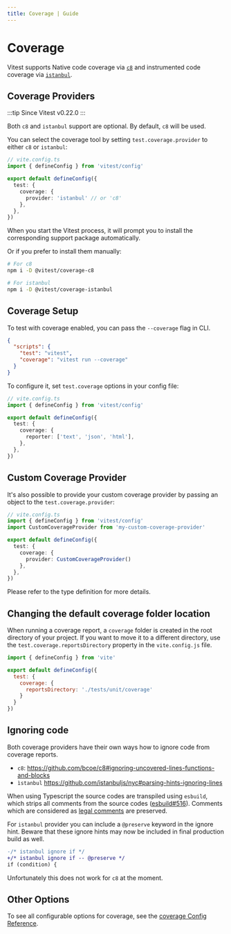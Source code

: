 ```yaml
---
title: Coverage | Guide
---
```


# Coverage

Vitest supports Native code coverage via [`c8`](https://github.com/bcoe/c8) and instrumented code coverage via [`istanbul`](https://istanbul.js.org/).

## Coverage Providers

:::tip
Since Vitest v0.22.0
:::

Both `c8` and `istanbul` support are optional. By default, `c8` will be used.

You can select the coverage tool by setting `test.coverage.provider` to either `c8` or `istanbul`:

```ts
// vite.config.ts
import { defineConfig } from 'vitest/config'

export default defineConfig({
  test: {
    coverage: {
      provider: 'istanbul' // or 'c8'
    },
  },
})
```

When you start the Vitest process, it will prompt you to install the corresponding support package automatically.

Or if you prefer to install them manually:

```bash
# For c8
npm i -D @vitest/coverage-c8

# For istanbul
npm i -D @vitest/coverage-istanbul
```

## Coverage Setup

To test with coverage enabled, you can pass the `--coverage` flag in CLI.

```json
{
  "scripts": {
    "test": "vitest",
    "coverage": "vitest run --coverage"
  }
}
```

To configure it, set `test.coverage` options in your config file:

```ts
// vite.config.ts
import { defineConfig } from 'vitest/config'

export default defineConfig({
  test: {
    coverage: {
      reporter: ['text', 'json', 'html'],
    },
  },
})
```

## Custom Coverage Provider

It's also possible to provide your custom coverage provider by passing an object to the `test.coverage.provider`:

```ts
// vite.config.ts
import { defineConfig } from 'vitest/config'
import CustomCoverageProvider from 'my-custom-coverage-provider'

export default defineConfig({
  test: {
    coverage: {
      provider: CustomCoverageProvider()
    },
  },
})
```

Please refer to the type definition for more details.

## Changing the default coverage folder location

When running a coverage report, a `coverage` folder is created in the root directory of your project. If you want to move it to a different directory, use the `test.coverage.reportsDirectory` property in the `vite.config.js` file.

```js
import { defineConfig } from 'vite'

export default defineConfig({
  test: {
    coverage: {
      reportsDirectory: './tests/unit/coverage'
    }
  }
})
```

## Ignoring code

Both coverage providers have their own ways how to ignore code from coverage reports.

- `c8`: https://github.com/bcoe/c8#ignoring-uncovered-lines-functions-and-blocks
- `ìstanbul` https://github.com/istanbuljs/nyc#parsing-hints-ignoring-lines

When using Typescript the source codes are transpiled using `esbuild`, which strips all comments from the source codes ([esbuild#516](https://github.com/evanw/esbuild/issues/516)).
Comments which are considered as [legal comments](https://esbuild.github.io/api/#legal-comments) are preserved.

For `istanbul` provider you can include a `@preserve` keyword in the ignore hint.
Beware that these ignore hints may now be included in final production build as well.

```diff
-/* istanbul ignore if */
+/* istanbul ignore if -- @preserve */
if (condition) {
```

Unfortunately this does not work for `c8` at the moment.

## Other Options

To see all configurable options for coverage, see the [coverage Config Reference](https://vitest.dev/config/#coverage).
